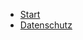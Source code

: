 <script src="language-de.js"></script>
- [Start](/watomatic/de/index.html)
- [Datenschutz](/watomatic/privacy-policy.md)